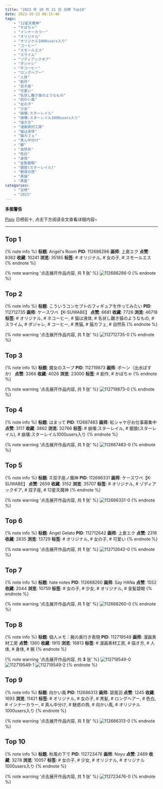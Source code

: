 ```yaml
---
title: "2023 年 10 月 21 日 日榜 Top10"
date: 2023-10-23 06:15:48
tags:
    - "12星天魔神"
    - "かぼちゃ"
    - "インナーカラー"
    - "オリジナル"
    - "オリジナル1000users入り"
    - "コーヒー"
    - "スモールエス"
    - "スライム"
    - "ゾディアックギア"
    - "ダジャレ"
    - "ネコーヒー"
    - "ロングヘアー"
    - "人体"
    - "創作"
    - "双子座"
    - "可愛い"
    - "名状し難き猫のようなもの"
    - "向かい風"
    - "女の子"
    - "少女"
    - "崩壊:スターレイル"
    - "崩壊:スターレイル1000users入り"
    - "描き方"
    - "漫画素材工房"
    - "猫は液体"
    - "猫カフェ"
    - "真ん中分け"
    - "腕"
    - "自然系"
    - "色白"
    - "身体"
    - "金髪碧眼"
    - "銀狼(スターレイル)"
    - "魅惑の唇"
    - "黒猫"
    - "黒髪"
categories:
    - "日榜"
    - "2023"
---
```


<i class="fa fa-triangle-exclamation"></i>**多图警告**<i class="fa fa-triangle-exclamation"></i>

[Pixiv](https://www.pixiv.net/) 日榜前十, 点击下方阅读全文查看详细内容~

<!-- more -->

---

## Top 1

{% note info %}
**标题**: Angel's Room
**PID**: 112686286 **画师**: 上倉エク
**点赞**: 8382 **收藏**: 10241 **浏览**: 35185
**标签**: # オリジナル, # 女の子, # スモールエス
{% endnote %}

{% note warning '点击展开作品内容, 共 **1** 张' %}
![112686286-0](https://i.pixiv.re/img-original/img/2023/10/20/00/00/13/112686286_p0.jpg)
{% endnote %}

## Top 2

{% note info %}
**标题**: こういうコンセプトのフィギュアを作ってみたい
**PID**: 112712735 **画师**: ケースワベ【K-SUWABE】
**点赞**: 6681 **收藏**: 7726 **浏览**: 46718
**标签**: # オリジナル, # ネコーヒー, # 猫は液体, # 名状し難き猫のようなもの, # スライム, # ダジャレ, # コーヒー, # 黒猫, # 猫カフェ, # 自然系
{% endnote %}

{% note warning '点击展开作品内容, 共 **1** 张' %}
![112712735-0](https://i.pixiv.re/img-original/img/2023/10/21/00/00/26/112712735_p0.jpg)
{% endnote %}

## Top 3

{% note info %}
**标题**: 魔女のスープ
**PID**: 112719873 **画师**: ポ～ン（出水ぽすか）
**点赞**: 3366 **收藏**: 4026 **浏览**: 23000
**标签**: # 創作, # かぼちゃ
{% endnote %}

{% note warning '点击展开作品内容, 共 **1** 张' %}
![112719873-0](https://i.pixiv.re/img-original/img/2023/10/21/07/30/00/112719873_p0.jpg)
{% endnote %}

## Top 4

{% note info %}
**标题**: はまって
**PID**: 112687483 **画师**: 紅シャケ＠お仕事募集中
**点赞**: 3117 **收藏**: 3862 **浏览**: 32766
**标签**: # 崩壊:スターレイル, # 銀狼(スターレイル), # 崩壊:スターレイル1000users入り
{% endnote %}

{% note warning '点击展开作品内容, 共 **1** 张' %}
![112687483-0](https://i.pixiv.re/img-original/img/2023/10/20/00/32/29/112687483_p0.jpg)
{% endnote %}

## Top 5

{% note info %}
**标题**: ♊双子座ノ魔神
**PID**: 112686331 **画师**: ケースワベ【K-SUWABE】
**点赞**: 2659 **收藏**: 3152 **浏览**: 35707
**标签**: # オリジナル, # ゾディアックギア, # 双子座, # 12星天魔神
{% endnote %}

{% note warning '点击展开作品内容, 共 **1** 张' %}
![112686331-0](https://i.pixiv.re/img-original/img/2023/10/20/00/00/21/112686331_p0.jpg)
{% endnote %}

## Top 6

{% note info %}
**标题**: Angel Gelato
**PID**: 112712642 **画师**: 上倉エク
**点赞**: 2316 **收藏**: 2835 **浏览**: 13729
**标签**: # オリジナル, # 女の子, # 可愛い
{% endnote %}

{% note warning '点击展开作品内容, 共 **1** 张' %}
![112712642-0](https://i.pixiv.re/img-original/img/2023/10/21/00/00/09/112712642_p0.jpg)
{% endnote %}

## Top 7

{% note info %}
**标题**: hate notes
**PID**: 112688260 **画师**: Say HANa
**点赞**: 1552 **收藏**: 2044 **浏览**: 10759
**标签**: # 女の子, # 少女, # オリジナル, # 金髪碧眼
{% endnote %}

{% note warning '点击展开作品内容, 共 **1** 张' %}
![112688260-0](https://i.pixiv.re/img-original/img/2023/10/20/01/05/49/112688260_p0.png)
{% endnote %}

## Top 8

{% note info %}
**标题**: 個人メモ：腕の奥行き表現
**PID**: 112719549 **画师**: 漫画素材工房
**点赞**: 1360 **收藏**: 1915 **浏览**: 16813
**标签**: # 漫画素材工房, # 描き方, # 人体, # 身体, # 腕
{% endnote %}

{% note warning '点击展开作品内容, 共 **3** 张' %}
![112719549-0](https://i.pixiv.re/img-original/img/2023/10/21/07/00/06/112719549_p0.jpg)
![112719549-1](https://i.pixiv.re/img-original/img/2023/10/21/07/00/06/112719549_p1.jpg)
![112719549-2](https://i.pixiv.re/img-original/img/2023/10/21/07/00/06/112719549_p2.jpg)
{% endnote %}

## Top 9

{% note info %}
**标题**: 向かい風
**PID**: 112686313 **画师**: 碧風羽
**点赞**: 1245 **收藏**: 1693 **浏览**: 11421
**标签**: # オリジナル, # 女の子, # 黒髪, # ロングヘアー, # 色白, # インナーカラー, # 真ん中分け, # 魅惑の唇, # 向かい風, # オリジナル1000users入り
{% endnote %}

{% note warning '点击展开作品内容, 共 **1** 张' %}
![112686313-0](https://i.pixiv.re/img-original/img/2023/10/20/00/00/18/112686313_p0.jpg)
{% endnote %}

## Top 10

{% note info %}
**标题**: 秋風の下で
**PID**: 112723476 **画师**: Noyu
**点赞**: 2489 **收藏**: 3278 **浏览**: 10057
**标签**: # 女の子, # 少女, # オリジナル, # オリジナル1000users入り
{% endnote %}

{% note warning '点击展开作品内容, 共 **1** 张' %}
![112723476-0](https://i.pixiv.re/img-original/img/2023/10/21/11/34/25/112723476_p0.jpg)
{% endnote %}
